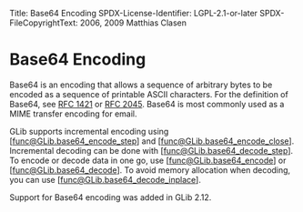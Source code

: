 Title: Base64 Encoding
SPDX-License-Identifier: LGPL-2.1-or-later
SPDX-FileCopyrightText: 2006, 2009 Matthias Clasen

# Base64 Encoding

Base64 is an encoding that allows a sequence of arbitrary bytes to be
encoded as a sequence of printable ASCII characters. For the definition
of Base64, see [RFC 1421](http://www.ietf.org/rfc/rfc1421.txt) or
[RFC 2045](http://www.ietf.org/rfc/rfc2045.txt).
Base64 is most commonly used as a MIME transfer encoding for email.

GLib supports incremental encoding using [func@GLib.base64_encode_step] and
[func@GLib.base64_encode_close]. Incremental decoding can be done with
[func@GLib.base64_decode_step]. To encode or decode data in one go, use
[func@GLib.base64_encode] or [func@GLib.base64_decode]. To avoid memory
allocation when decoding, you can use [func@GLib.base64_decode_inplace].

Support for Base64 encoding was added in GLib 2.12.


